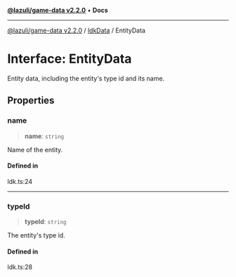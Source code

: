 [**@lazuli/game-data v2.2.0**](../../../README.md) • **Docs**

***

[@lazuli/game-data v2.2.0](../../../globals.md) / [ldkData](../README.md) / EntityData

# Interface: EntityData

Entity data, including the entity's type id and its name.

## Properties

### name

> **name**: `string`

Name of the entity.

#### Defined in

ldk.ts:24

***

### typeId

> **typeId**: `string`

The entity's type id.

#### Defined in

ldk.ts:28

